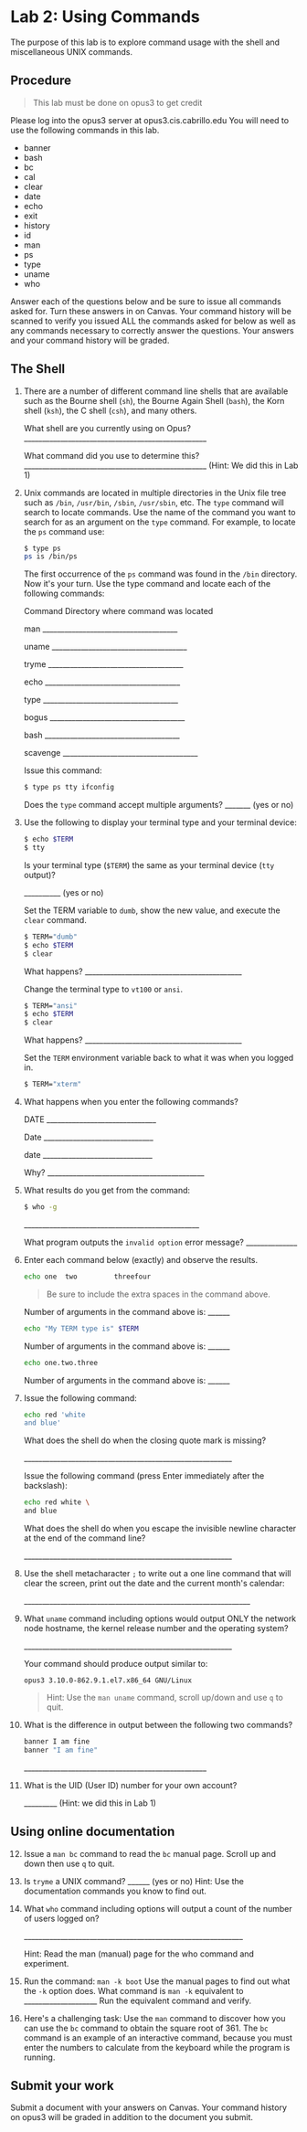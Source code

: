 # Lab 2:  Using Commands

The purpose of this lab is to explore command usage with the shell and miscellaneous UNIX commands.

## Procedure

> This lab must be done on opus3 to get credit

Please log into the opus3 server at opus3.cis.cabrillo.edu You will need to use the following commands in this lab.

 * banner
 * bash 
 * bc
 * cal
 * clear
 * date
 * echo
 * exit
 * history
 * id
 * man
 * ps
 * type
 * uname
 * who   

Answer each of the questions below and be sure to issue all commands asked for. Turn these answers in on Canvas. Your command history will be scanned to verify you issued ALL the commands asked for below as well as any commands necessary to correctly answer the questions. Your answers and your command history will be graded.

## The Shell

1. There are a number of different command line shells that are available such as the Bourne shell (`sh`), the Bourne Again Shell (`bash`), the Korn shell (`ksh`), the C shell (`csh`), and many others.

    What shell are you currently using on Opus?
    \_\_\_\_\_\_\_\_\_\_\_\_\_\_\_\_\_\_\_\_\_\_\_\_\_\_\_\_\_\_\_\_\_\_\_\_\_\_\_\_\_\_\_\_\_\_\_\_\_\_

    What command did you use to determine this?
    \_\_\_\_\_\_\_\_\_\_\_\_\_\_\_\_\_\_\_\_\_\_\_\_\_\_\_\_\_\_\_\_\_\_\_\_\_\_\_\_\_\_\_\_\_\_\_\_\_\_
    (Hint: We did this in Lab 1)

2. Unix commands are located in multiple directories in the Unix file tree such as `/bin`, `/usr/bin`, `/sbin`, `/usr/sbin`,  etc.  The `type` command will search to locate commands. Use the name of the command you want to search for as an argument on the `type` command. For example, to locate the `ps` command use:

    ```bash
    $ type ps  
    ps is /bin/ps
    ```

    The first occurrence of the `ps` command was found in the `/bin` directory. Now it's your turn.  Use the type   command and locate each of the following commands:

    Command Directory where command was located

    man _____________________________________
    
    uname _____________________________________
    
    tryme _____________________________________
    
    echo _____________________________________
    
    type _____________________________________
    
    bogus _____________________________________
    
    bash _____________________________________
    
    scavenge _____________________________________

    Issue this command:

    ```bash
    $ type ps tty ifconfig  
    ```

    Does the `type` command accept multiple arguments? _______ (yes or no)

3. Use the following to display your terminal type and your terminal device:

    ```bash
    $ echo $TERM  
    $ tty  
    ```

    Is your terminal type (`$TERM`) the same as your terminal device (`tty` output)?

    __________ (yes or no)

    Set the TERM variable to `dumb`, show the new value, and execute the   `clear` command.

    ```bash
    $ TERM="dumb"  
    $ echo $TERM  
    $ clear  
    ```

    What happens?  \_\_\_\_\_\_\_\_\_\_\_\_\_\_\_\_\_\_\_\_\_\_\_\_\_\_\_\_\_\_\_\_\_\_\_\_\_\_\_\_\_\_\_

    Change the terminal type to `vt100` or `ansi`.

    ```bash
    $ TERM="ansi"  
    $ echo $TERM  
    $ clear  
    ```

    What happens?  \_\_\_\_\_\_\_\_\_\_\_\_\_\_\_\_\_\_\_\_\_\_\_\_\_\_\_\_\_\_\_\_\_\_\_\_\_\_\_\_\_\_\_

    Set the `TERM` environment variable back to what it was when you logged in.

    ```bash
    $ TERM="xterm"  
    ```

4. What happens when you enter the following commands?

    DATE                \_\_\_\_\_\_\_\_\_\_\_\_\_\_\_\_\_\_\_\_\_\_\_\_\_\_\_\_\_\_  

	Date                \_\_\_\_\_\_\_\_\_\_\_\_\_\_\_\_\_\_\_\_\_\_\_\_\_\_\_\_\_\_  

    date                \_\_\_\_\_\_\_\_\_\_\_\_\_\_\_\_\_\_\_\_\_\_\_\_\_\_\_\_\_\_  

    Why? \_\_\_\_\_\_\_\_\_\_\_\_\_\_\_\_\_\_\_\_\_\_\_\_\_\_\_\_\_\_\_\_\_\_\_\_\_\_\_\_\_\_\_

5. What results do you get from the command:

    ```bash
    $ who -g
    ```

    \_\_\_\_\_\_\_\_\_\_\_\_\_\_\_\_\_\_\_\_\_\_\_\_\_\_\_\_\_\_\_\_\_\_\_\_\_\_\_\_\_\_\_\_\_\_\_\_

    What program outputs the `invalid option` error message?  \_\_\_\_\_\_\_\_\_\_\_\_\_\_

6. Enter each command below (exactly) and observe the results.

    ```bash
    echo one  two         threefour  
    ```
    > Be sure to include the extra spaces in the command above.

    Number of arguments in the command above is: \_\_\_\_\_\_

    ```bash
    echo "My TERM type is" $TERM  
    ```

    Number of arguments in the command above is: \_\_\_\_\_\_

    ```bash
    echo one.two.three  
    ```

    Number of arguments in the command above is: \_\_\_\_\_\_

7. Issue the following command:

    ```bash
    echo red 'white  
    and blue'
    ```

    What does the shell do when the closing quote mark is missing?

    \_\_\_\_\_\_\_\_\_\_\_\_\_\_\_\_\_\_\_\_\_\_\_\_\_\_\_\_\_\_\_\_\_\_\_\_\_\_\_\_\_\_\_\_\_\_\_\_\_\_\_\_\_\_\_\_\_

    Issue the following command (press Enter immediately after the backslash):

    ```bash
    echo red white \  
    and blue  
    ```

    What does the shell do when you escape the invisible newline character at the end of the command line?

    \_\_\_\_\_\_\_\_\_\_\_\_\_\_\_\_\_\_\_\_\_\_\_\_\_\_\_\_\_\_\_\_\_\_\_\_\_\_\_\_\_\_\_\_\_\_\_\_\_\_\_\_\_\_\_\_\_

8. Use the shell metacharacter `;` to write out a one line command that will clear the screen, print out the date and the current month's calendar:

    \_\_\_\_\_\_\_\_\_\_\_\_\_\_\_\_\_\_\_\_\_\_\_\_\_\_\_\_\_\_\_\_\_\_\_\_\_\_\_\_\_\_\_\_\_\_\_\_\_\_\_\_\_\_\_\_\_\_\_\_\_\_

9. What `uname` command including options would output ONLY the network node hostname, the kernel release number and the operating system?

    \_\_\_\_\_\_\_\_\_\_\_\_\_\_\_\_\_\_\_\_\_\_\_\_\_\_\_\_\_\_\_\_\_\_\_\_\_\_\_\_\_\_\_\_\_\_\_\_\_\_\_\_\_\_\_\_\_

    Your command should produce output similar to:

    ```
    opus3 3.10.0-862.9.1.el7.x86_64 GNU/Linux
    ```

    > Hint:  Use the `man uname` command, scroll up/down and use `q` to quit.

10. What is the difference in output between the following two commands?

    ```bash
    banner I am fine  
    banner "I am fine"  
    ```

    \_\_\_\_\_\_\_\_\_\_\_\_\_\_\_\_\_\_\_\_\_\_\_\_\_\_\_\_\_\_\_\_\_\_\_\_\_\_\_\_\_\_\_\_\_\_\_\_\_\_  

11. What is the UID (User ID) number for your own account?

    \_\_\_\_\_\_\_\_\_  (Hint:  we did this in Lab 1)

## Using online documentation

12. Issue a `man bc` command to read the `bc` manual page. Scroll up and down then use `q` to quit.

13. Is `tryme` a UNIX command?  \_\_\_\_\_\_ (yes or no)
Hint: Use the documentation commands you know to find out.

14. What `who` command including options will output a count of the number of users logged on?

    \_\_\_\_\_\_\_\_\_\_\_\_\_\_\_\_\_\_\_\_\_\_\_\_\_\_\_\_\_\_\_\_\_\_\_\_\_\_\_\_\_\_\_\_\_\_\_\_\_\_\_\_\_\_\_\_\_\_\_\_

    Hint: Read the man (manual) page for the   who   command and experiment.

15. Run the command: `man -k boot` Use the manual pages to find out what the `-k` option does. What command is `man -k`   equivalent to \_\_\_\_\_\_\_\_\_\_\_\_\_\_\_\_\_\_\_\_
Run the equivalent command and verify.

16. Here's a challenging task: Use the `man` command to discover how you can use the `bc` command to obtain the square root of 361. The `bc` command is an example of an interactive command, because you must enter the numbers to calculate from the keyboard while the program is running.

## Submit your work

Submit a document with your answers on Canvas. Your command history on opus3 will be graded in addition to the document you submit. 
